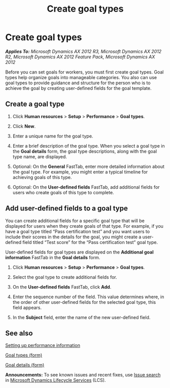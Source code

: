 ﻿---
title: Create goal types
TOCTitle: Create goal types
ms:assetid: d35fe4a7-8dde-4383-a358-e800ece38834
ms:mtpsurl: https://technet.microsoft.com/en-us/library/Gg213689(v=AX.60)
ms:contentKeyID: 36059510
ms.date: 04/18/2014
mtps_version: v=AX.60
f1_keywords:
- goal type
- job performance goal type
---

# Create goal types 


_**Applies To:** Microsoft Dynamics AX 2012 R3, Microsoft Dynamics AX 2012 R2, Microsoft Dynamics AX 2012 Feature Pack, Microsoft Dynamics AX 2012_

Before you can set goals for workers, you must first create goal types. Goal types help organize goals into manageable categories. You also can use goal types to provide guidance and structure for the person who is to achieve the goal by creating user-defined fields for the goal template.

## Create a goal type

1.  Click **Human resources** \> **Setup** \> **Performance** \> **Goal types**.

2.  Click **New**.

3.  Enter a unique name for the goal type.

4.  Enter a brief description of the goal type. When you select a goal type in the **Goal details** form, the goal type descriptions, along with the goal type name, are displayed.

5.  Optional: On the **General** FastTab, enter more detailed information about the goal type. For example, you might enter a typical timeline for achieving goals of this type.

6.  Optional: On the **User-defined fields** FastTab, add additional fields for users who create goals of this type to complete.

## Add user-defined fields to a goal type

You can create additional fields for a specific goal type that will be displayed for users when they create goals of that type. For example, if you have a goal type titled “Pass certification test” and you want users to include their scores in the details for the goal, you might create a user-defined field titled “Test score” for the “Pass certification test” goal type.

User-defined fields for goal types are displayed on the **Additional goal information** FastTab in the **Goal details** form.

1.  Click **Human resources** \> **Setup** \> **Performance** \> **Goal types**.

2.  Select the goal type to create additional fields for.

3.  On the **User-defined fields** FastTab, click **Add**.

4.  Enter the sequence number of the field. This value determines where, in the order of other user-defined fields for the selected goal type, this field appears.

5.  In the **Subject** field, enter the name of the new user-defined field.

## See also

[Setting up performance information](setting-up-performance-information.md)

[Goal types (form)](https://technet.microsoft.com/en-us/library/hh208815\(v=ax.60\))

[Goal details (form)](https://technet.microsoft.com/en-us/library/hh227645\(v=ax.60\))

  
**Announcements:** To see known issues and recent fixes, use [Issue search](http://go.microsoft.com/fwlink/?linkid=389258) in [Microsoft Dynamics Lifecycle Services](http://go.microsoft.com/fwlink/?linkid=306505) (LCS).

